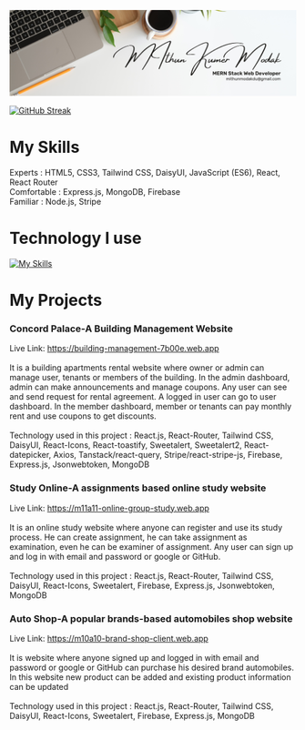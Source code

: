 ![Example Image](https://github.com/Mithun4450/Mithun4450/blob/main/Banner.png)

[![GitHub Streak](https://github-readme-streak-stats.herokuapp.com?user=Mithun4450&theme=transparent)](https://git.io/streak-stats)

# My Skills 
Experts : HTML5, CSS3, Tailwind CSS, DaisyUI, JavaScript (ES6), React, React Router <br>
Comfortable : Express.js, MongoDB, Firebase <br>
Familiar : Node.js, Stripe

# Technology I use
[![My Skills](https://skillicons.dev/icons?i=react,nodejs,express,mongodb,firebase&perline=3)](https://skillicons.dev)

# My Projects 

### Concord Palace-A Building Management Website
Live Link: https://building-management-7b00e.web.app <br><br>
It is a building apartments rental website where owner or admin can manage user, tenants or members of the building. In the admin dashboard, admin can make announcements and manage coupons. Any user can see and send request for rental agreement. A logged in user can go to user dashboard. In the member dashboard, member or tenants can pay monthly rent and use coupons to get discounts. <br><br>
Technology used in this project : React.js, React-Router, Tailwind CSS, DaisyUI, React-Icons, React-toastify, Sweetalert, Sweetalert2, React-datepicker, Axios, Tanstack/react-query, Stripe/react-stripe-js, Firebase, Express.js, Jsonwebtoken, MongoDB

### Study Online-A assignments based online study website
Live Link: https://m11a11-online-group-study.web.app <br><br>
 It is an online study website where anyone can register and use its study process. He can create assignment, he can take assignment as examination, even he can be examiner of assignment. Any user can sign up and log in with email and password or google or GitHub. <br><br>
Technology used in this project :  React.js, React-Router, Tailwind CSS, DaisyUI, React-Icons, Sweetalert, Firebase, 
Express.js, Jsonwebtoken, MongoDB

### Auto Shop-A popular brands-based automobiles shop website
Live Link: https://m10a10-brand-shop-client.web.app <br><br>
It is website where anyone signed up and logged in with email and password or google or GitHub can purchase his desired brand automobiles. In this website new product can be added and existing product information can be updated <br><br>
Technology used in this project :  React.js, React-Router, Tailwind CSS, DaisyUI, React-Icons, Sweetalert, Firebase, Express.js, MongoDB


 



